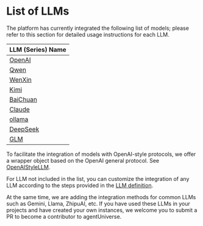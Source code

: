 # List of LLMs
The platform has currently integrated the following list of models; please refer to this section for detailed usage instructions for each LLM.

| LLM (Series) Name                     |
|---------------------------------------|
| [OpenAI](3_1_2_OpenAI_LLM_Use.md)     |
| [Qwen](3_1_2_Qwen_LLM_Use.md)         |
| [WenXin](3_1_2_WenXin_LLM_Use.md)     |
| [Kimi](3_1_2_Kimi_LLM_Use.md)         |
| [BaiChuan](3_1_2_BaiChuan_LLM_Use.md) |
| [Claude](3_1_2_Claude_LLM_Use.md)     |
| [ollama](3_1_2_Ollama_LLM_Use.md)     |
| [DeepSeek](3_1_2_DeepSeek_LLM_Use.md) |
| [GLM](3_1_2_GLM_LLM_Use.md)      |

To facilitate the integration of models with OpenAI-style protocols, we offer a wrapper object based on the OpenAI general protocol. See [OpenAIStyleLLM](3_1_2_OpenAIStyleLLM_Use.md).

For LLM not included in the list, you can customize the integration of any LLM according to the steps provided in the [LLM definition](2_2_3_Tool_Create_And_Use.md).

At the same time, we are adding the integration methods for common LLMs such as Gemini, Llama, ZhipuAI, etc. If you have used these LLMs in your projects and have created your own instances, we welcome you to submit a PR to become a contributor to agentUniverse.